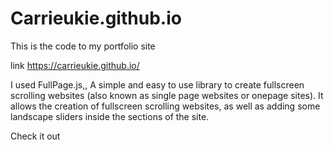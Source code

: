 # Carrieukie.github.io

This is the code to my portfolio site

link https://carrieukie.github.io/

I used FullPage.js,, A simple and easy to use library to create fullscreen scrolling websites (also known as single page websites or onepage sites). It allows the creation of fullscreen scrolling websites, as well as adding some landscape sliders inside the sections of the site.

Check it out
